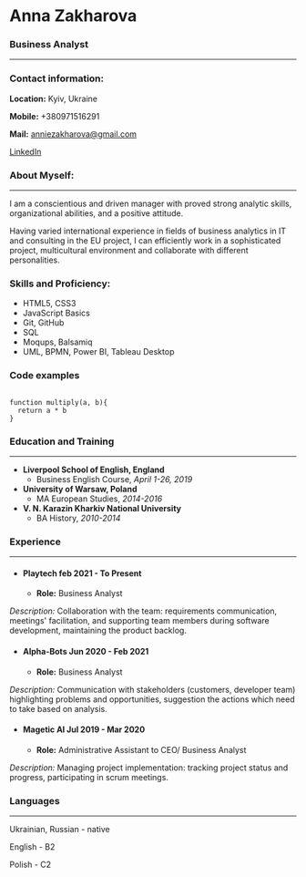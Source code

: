 # Anna Zakharova

### Business Analyst
***

### Contact information:
**Location:** Kyiv, Ukraine

**Mobile:** +380971516291

**Mail:** anniezakharova@gmail.com

[LinkedIn](https://www.linkedin.com/in/anna-zakharova-30ab5a1a9/)

### About Myself:
***
I am a conscientious and driven manager with proved strong analytic skills, organizational abilities, and a positive attitude. 

Having varied international experience in fields of business analytics in IT  and consulting in the EU project, I can efficiently work in a sophisticated project, multicultural environment and collaborate with different personalities.

### **Skills and Proficiency:**

+ HTML5, CSS3
+ JavaScript Basics
+ Git, GitHub
+ SQL
+ Moqups, Balsamiq
+ UML, BPMN, Power BI, Tableau Desktop

### **Code examples**

```

function multiply(a, b){
  return a * b
}

```

### Education and Training
***

- **Liverpool School of English, England**
  - Business English Course, _April 1-26, 2019_
- **University of Warsaw, Poland**
  - MA European Studies, _2014-2016_
- **V. N. Karazin Kharkiv National University**
  - BA History, _2010-2014_

### Experience
***

- #### Playtech feb  2021 - To Present
  - **Role:** Business Analyst
  
_Description:_
Collaboration with the team: requirements communication, meetings' facilitation, and supporting team members during software development, maintaining the product backlog.  
 
- #### Alpha-Bots Jun  2020 - Feb 2021
  - **Role:** Business Analyst
 
 _Description:_
 Communication with stakeholders (customers, developer team) highlighting problems and opportunities, suggestion the actions which need to take based on analysis.
 
 - #### Magetic AI Jul 2019 - Mar 2020
    - **Role:** Administrative Assistant to CEO/ Business Analyst

_Description:_
Managing project implementation: tracking project status and progress, participating in scrum meetings.

### Languages
***
Ukrainian, Russian - native 

English - B2

Polish - C2

